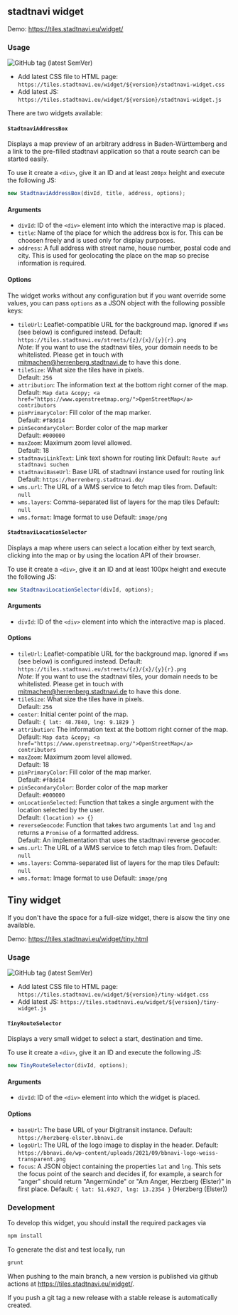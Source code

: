 ## stadtnavi widget

Demo: https://tiles.stadtnavi.eu/widget/

### Usage

![GitHub tag (latest SemVer)](https://img.shields.io/github/v/tag/stadtnavi/stadtnavi-widget?label=latest%20version)

- Add latest CSS file to HTML page: `https://tiles.stadtnavi.eu/widget/${version}/stadtnavi-widget.css`
- Add latest JS: `https://tiles.stadtnavi.eu/widget/${version}/stadtnavi-widget.js`

There are two widgets available:

#### `StadtnaviAddressBox`

Displays a map preview of an arbitrary address in Baden-Württemberg and a link
to the pre-filled stadtnavi application so that a route search can be started easily.

To use it create a `<div>`, give it an ID and at least `200px` height and execute the following JS:
```js
new StadtnaviAddressBox(divId, title, address, options);
```

#### Arguments

- `divId`: ID of the `<div>` element into which the interactive map is placed.
- `title`: Name of the place for which the address box is for. This can be choosen freely and is used only for display purposes.
- `address`: A full address with street name, house number, postal code and city. This is used for geolocating the place on the map so precise information is required.

#### Options

The widget works without any configuration but if you want override some values, you 
can pass `options` as a JSON object with the following possible keys:

- `tileUrl`: Leaflet-compatible URL for the background map. Ignored if `wms` (see below) is configured instead.
  Default: `https://tiles.stadtnavi.eu/streets/{z}/{x}/{y}{r}.png`  
  *Note*: If you want to use the stadtnavi tiles, your domain needs to be whitelisted. Please get in touch with
  mitmachen@herrenberg.stadtnavi.de to have this done.
- `tileSize`: What size the tiles have in pixels.  
  Default: `256`
- `attribution`: The information text at the bottom right corner of the map.  
  Default: `Map data &copy; <a href="https://www.openstreetmap.org/">OpenStreetMap</a> contributors`
- `pinPrimaryColor`: Fill color of the map marker.  
  Default: `#f8dd14`
- `pinSecondaryColor`: Border color of the map marker  
  Default: `#000000`
- `maxZoom`: Maximum zoom level allowed.  
  Default: 18
- `stadtnaviLinkText`: Link text shown for routing link
  Default: `Route auf stadtnavi suchen`
- `stadtnaviBaseUrl`: Base URL of stadtnavi instance used for routing link
  Default: `https://herrenberg.stadtnavi.de/`
- `wms.url`: The URL of a WMS service to fetch map tiles from.
  Default: `null`
- `wms.layers`: Comma-separated list of layers for the map tiles
  Default: `null`
- `wms.format`: Image format to use
  Default: `image/png`

#### `StadtnaviLocationSelector`

Displays a map where users can select a location either by text search, clicking 
into the map or by using the location API of their browser.

To use it create a `<div>`, give it an ID and at least 100px height and execute the following JS:
```js
new StadtnaviLocationSelector(divId, options);
```
#### Arguments

- `divId`: ID of the `<div>` element into which the interactive map is placed.

#### Options

- `tileUrl`: Leaflet-compatible URL for the background map. Ignored if `wms` (see below) is configured instead.
  Default: `https://tiles.stadtnavi.eu/streets/{z}/{x}/{y}{r}.png`  
  *Note*: If you want to use the stadtnavi tiles, your domain needs to be whitelisted. Please get in touch with
  mitmachen@herrenberg.stadtnavi.de to have this done.
- `tileSize`: What size the tiles have in pixels.  
  Default: `256`
- `center`: Initial center point of the map.  
  Default: `{ lat: 48.7840, lng: 9.1829 }`
- `attribution`: The information text at the bottom right corner of the map.  
  Default: `Map data &copy; <a href="https://www.openstreetmap.org/">OpenStreetMap</a> contributors`
- `maxZoom`: Maximum zoom level allowed.  
  Default: 18
- `pinPrimaryColor`: Fill color of the map marker.  
  Default: `#f8dd14`
- `pinSecondaryColor`: Border color of the map marker  
  Default: `#000000`
- `onLocationSelected`: Function that takes a single argument with the location selected by the user.  
  Default: `(location) => {}`
- `reverseGeocode`: Function that takes two arguments `lat` and `lng` and returns a `Promise` of a formatted address.  
  Default: An implementation that uses the stadtnavi reverse geocoder.
- `wms.url`: The URL of a WMS service to fetch map tiles from.
  Default: `null`
- `wms.layers`: Comma-separated list of layers for the map tiles
  Default: `null`
- `wms.format`: Image format to use
  Default: `image/png`


## Tiny widget

If you don't have the space for a full-size widget, there is alsow the tiny one available.

Demo: https://tiles.stadtnavi.eu/widget/tiny.html

### Usage

![GitHub tag (latest SemVer)](https://img.shields.io/github/v/tag/stadtnavi/stadtnavi-widget?label=latest%20version)

- Add latest CSS file to HTML page: `https://tiles.stadtnavi.eu/widget/${version}/tiny-widget.css`
- Add latest JS: `https://tiles.stadtnavi.eu/widget/${version}/tiny-widget.js`

#### `TinyRouteSelector`

Displays a very small widget to select a start, destination and time.

To use it create a `<div>`, give it an ID and execute the following JS:

```js
new TinyRouteSelector(divId, options);
```
#### Arguments

- `divId`: ID of the `<div>` element into which the widget is placed.

#### Options

- `baseUrl`: The base URL of your Digitransit instance.
  Default: `https://herzberg-elster.bbnavi.de`
- `logoUrl`: The URL of the logo image to display in the header.
  Default: `https://bbnavi.de/wp-content/uploads/2021/09/bbnavi-logo-weiss-transparent.png`
- `focus`: A JSON object containing the properties `lat` and `lng`. This sets the focus point of the search and decides if, for example, a search for "anger" should return "Angermünde" or "Am Anger, Herzberg (Elster)" in first place.
  Default: `{ lat: 51.6927, lng: 13.2354 }` (Herzberg (Elster))

### Development

To develop this widget, you should install the required packages via 

```sh
npm install
```

To generate the dist and test locally, run

```sh
grunt
```

When pushing to the main branch, a new version is published via github actions at https://tiles.stadtnavi.eu/widget/.

If you push a git tag a new release with a stable release is automatically created.

